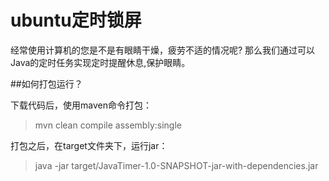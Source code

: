 ubuntu定时锁屏
=============

经常使用计算机的您是不是有眼睛干燥，疲劳不适的情况呢? 那么我们通过可以Java的定时任务实现定时提醒休息,保护眼睛。

##如何打包运行？

下载代码后，使用maven命令打包：
> mvn clean compile assembly:single

打包之后，在target文件夹下，运行jar：
> java -jar target/JavaTimer-1.0-SNAPSHOT-jar-with-dependencies.jar 
